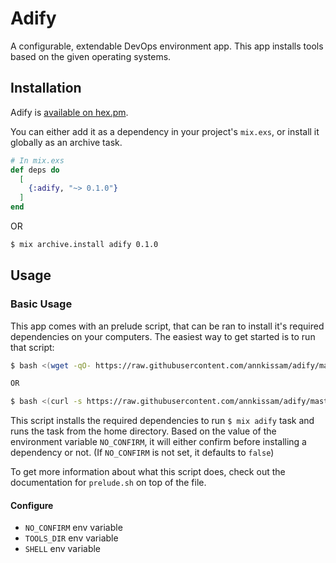 # Adify

A configurable, extendable DevOps environment app. This app installs tools
based on the given operating systems.

## Installation

Adify is [available on hex.pm](https://hex.pm/packages/adify).

You can either add it as a dependency in your project's `mix.exs`, or install it
globally as an archive task.

```elixir
# In mix.exs
def deps do
  [
    {:adify, "~> 0.1.0"}
  ]
end
```

OR

```sh
$ mix archive.install adify 0.1.0
```

## Usage

### Basic Usage

This app comes with an prelude script, that can be ran to install it's required
dependencies on your computers. The easiest way to get started is to run that
script:

```sh
$ bash <(wget -qO- https://raw.githubusercontent.com/annkissam/adify/master/prelude.sh)

OR

$ bash <(curl -s https://raw.githubusercontent.com/annkissam/adify/master/prelude.sh)
```

This script installs the required dependencies to run `$ mix adify` task and
runs the task from the home directory. Based on the value of the environment
variable `NO_CONFIRM`, it will either confirm before installing a dependency or
not. (If `NO_CONFIRM` is not set, it defaults to `false`)

To get more information about what this script does, check out the documentation
for `prelude.sh` on top of the file.

#### Configure

- `NO_CONFIRM` env variable
- `TOOLS_DIR` env variable
- `SHELL` env variable
